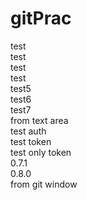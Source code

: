# gitPrac
test  
test  
test  
test  
test5  
test6  
test7  
from text area  
test auth  
test token  
test only token  
0.7.1  
0.8.0  
from git window